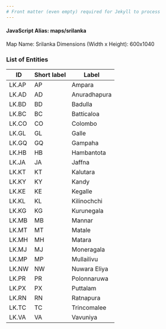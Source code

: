 ```yaml
---
# Front matter (even empty) required for Jekyll to process
---
```


#### JavaScript Alias: maps/srilanka

Map Name: Srilanka
Dimensions (Width x Height): 600x1040





### List of Entities

ID | Short label | Label
---|---|---|
LK.AP|AP|Ampara
LK.AD|AD|Anuradhapura
LK.BD|BD|Badulla
LK.BC|BC|Batticaloa
LK.CO|CO|Colombo
LK.GL|GL|Galle
LK.GQ|GQ|Gampaha
LK.HB|HB|Hambantota
LK.JA|JA|Jaffna
LK.KT|KT|Kalutara
LK.KY|KY|Kandy
LK.KE|KE|Kegalle
LK.KL|KL|Kilinochchi
LK.KG|KG|Kurunegala
LK.MB|MB|Mannar
LK.MT|MT|Matale
LK.MH|MH|Matara
LK.MJ|MJ|Moneragala
LK.MP|MP|Mullailivu
LK.NW|NW|Nuwara Eliya
LK.PR|PR|Polonnaruwa
LK.PX|PX|Puttalam
LK.RN|RN|Ratnapura
LK.TC|TC|Trincomalee
LK.VA|VA|Vavuniya

